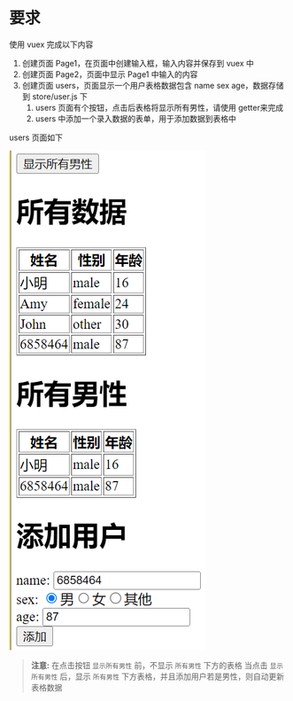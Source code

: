 # 要求

使用 vuex 完成以下内容

1. 创建页面 Page1，在页面中创建输入框，输入内容并保存到 vuex 中
2. 创建页面 Page2，页面中显示 Page1 中输入的内容
3. 创建页面 users，页面显示一个用户表格数据包含 name sex age，数据存储到 store/user.js 下
    1. users 页面有个按钮，点击后表格将显示所有男性，请使用 getter来完成
    2. users 中添加一个录入数据的表单，用于添加数据到表格中

users 页面如下

![](md-img/2023-03-01-16-21-12.png)

> **注意:** 在点击按钮 `显示所有男性` 前，不显示 `所有男性` 下方的表格
> 当点击 `显示所有男性` 后，显示 `所有男性` 下方表格，并且添加用户若是男性，则自动更新表格数据